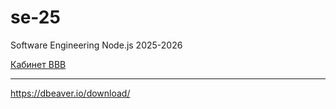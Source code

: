 # se-25
Software Engineering Node.js 2025-2026  

[Кабинет BBB](https://bbb.psaa.ru/rooms/4hq-uur-7nl-kgz/join)  

---  

https://dbeaver.io/download/  
